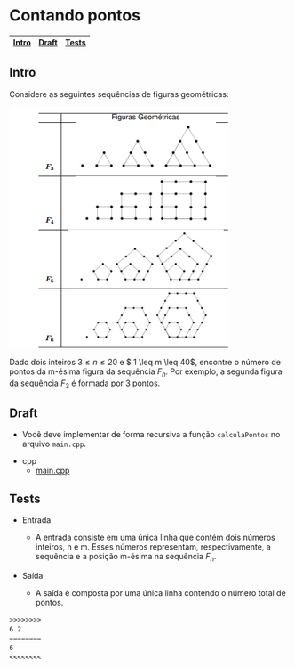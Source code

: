 # Contando pontos

<!-- toch -->
[Intro](#intro) | [Draft](#draft) | [Tests](#tests)
-- | -- | --
<!-- toch -->

## Intro

Considere as seguintes sequências de figuras geométricas:

![Padrões](Padroes.png)

Dado dois inteiros $3 \leq n \leq 20$ e $ 1 \leq m \leq 40$, encontre o número de pontos da m-ésima figura da sequência $F_n$. Por exemplo, a segunda figura da sequência $F_3$ é formada por 3 pontos.

## Draft

- Você deve implementar de forma recursiva a função `calculaPontos` no arquivo `main.cpp`.

<!-- links .cache/draft -->
- cpp
  - [main.cpp](.cache/draft/cpp/main.cpp)
<!-- links -->

## Tests

- Entrada
  - A entrada consiste em uma única linha que contém dois números inteiros, n e m. Esses números representam, respectivamente, a sequência e a posição m-ésima na sequência $F_n$.

- Saída
  - A saída é composta por uma única linha contendo o número total de pontos.

```txt
>>>>>>>>
6 2
========
6
<<<<<<<<
```
